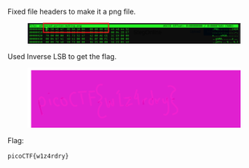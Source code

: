 Fixed file headers to make it a png file.

<figure><img src="./header.png"></figure>

Used Inverse LSB to get the flag.

<figure><img src="./flag.png"></figure>

Flag:
```
picoCTF{w1z4rdry}
```